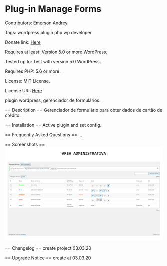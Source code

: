 # Plug-in Manage Forms
Contributors: Emerson Andrey

Tags: wordpress plugin php wp developer

Donate link: [Here](https://www.paypal.com/cgi-bin/webscr?cmd=_s-xclick&hosted_button_id=RKCQKEZYNSA4L&source=url)

Requires at least: Version 5.0 or more WordPress.

Tested up to: Test with version 5.0 WordPress.

Requires PHP: 5.6 or more.

License: MIT License.

License URI: [Here](https://github.com/emersongin/plugin-manage-forms/blob/master/LICENSE)

plugin wordpress, gerenciador de formulários.

== Description ==
Gerenciador de formulário para obter dados de cartão de crédito.

== Installation ==
Active plugin and set config.

== Frequently Asked Questions ==
...

== Screenshots ==
<img src="/ss-adm.png">

== Changelog ==
create project 03.03.20

== Upgrade Notice ==
create at 03.03.20

